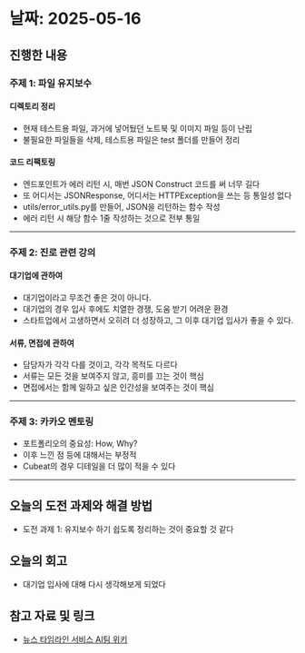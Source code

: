 # 날짜: 2025-05-16

## 진행한 내용
### 주제 1: 파일 유지보수
#### 디렉토리 정리
- 현재 테스트용 파일, 과거에 넣어뒀던 노트북 및 이미지 파일 등이 난립
- 불필요한 파일들을 삭제, 테스트용 파일은 test 폴더를 만들어 정리

#### 코드 리팩토링
- 엔드포인트가 에러 리턴 시, 매번 JSON Construct 코드를 써 너무 길다
- 또 어디서는 JSONResponse, 어디서는 HTTPException을 쓰는 등 통일성 없다
- utils/error_utils.py를 만들어, JSON을 리턴하는 함수 작성
- 에러 리턴 시 해당 함수 1줄 작성하는 것으로 전부 통일

---

### 주제 2: 진로 관련 강의
#### 대기업에 관하여
- 대기업이라고 무조건 좋은 것이 아니다.
- 대기업의 경우 입사 후에도 치열한 경쟁, 도움 받기 어려운 환경
- 스타트업에서 고생하면서 오히려 더 성장하고, 그 이후 대기업 입사가 좋을 수 있다.

#### 서류, 면접에 관하여
- 담당자가 각각 다를 것이고, 각각 목적도 다르다
- 서류는 모든 것을 보여주지 않고, 흥미를 끄는 것이 핵심
- 면접에서는 함께 일하고 싶은 인간성을 보여주는 것이 핵심

---

### 주제 3: 카카오 멘토링
- 포트폴리오의 중요성: How, Why?
- 이후 느낀 점 등에 대해서는 부정적
- Cubeat의 경우 디테일을 더 많이 적을 수 있다

---

## 오늘의 도전 과제와 해결 방법
- 도전 과제 1: 유지보수 하기 쉽도록 정리하는 것이 중요할 것 같다

## 오늘의 회고
- 대기업 입사에 대해 다시 생각해보게 되었다
  
## 참고 자료 및 링크
- [뉴스 타임라인 서비스 AI팀 위키](https://github.com/100-hours-a-week/18-team-timeline-wiki/wiki/AI-Wiki)
